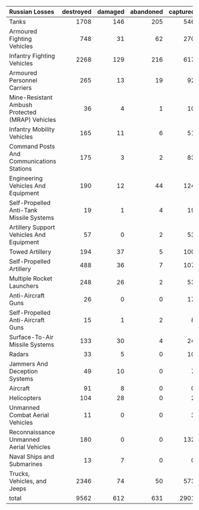 | Russian Losses                                   |   destroyed |   damaged |   abandoned |   captured |   total |
|:-------------------------------------------------|------------:|----------:|------------:|-----------:|--------:|
| Tanks                                            |        1708 |       146 |         205 |        546 |    2605 |
| Armoured Fighting Vehicles                       |         748 |        31 |          62 |        270 |    1111 |
| Infantry Fighting Vehicles                       |        2268 |       129 |         216 |        617 |    3230 |
| Armoured Personnel Carriers                      |         265 |        13 |          19 |         92 |     389 |
| Mine-Resistant Ambush Protected  (MRAP) Vehicles |          36 |         4 |           1 |         10 |      51 |
| Infantry Mobility Vehicles                       |         165 |        11 |           6 |         51 |     233 |
| Command Posts And Communications Stations        |         175 |         3 |           2 |         83 |     263 |
| Engineering Vehicles And Equipment               |         190 |        12 |          44 |        124 |     370 |
| Self-Propelled Anti-Tank Missile Systems         |          19 |         1 |           4 |         19 |      43 |
| Artillery Support Vehicles And Equipment         |          57 |         0 |           2 |         53 |     112 |
| Towed Artillery                                  |         194 |        37 |           5 |        100 |     336 |
| Self-Propelled Artillery                         |         488 |        36 |           7 |        107 |     638 |
| Multiple Rocket Launchers                        |         248 |        26 |           2 |         53 |     329 |
| Anti-Aircraft Guns                               |          26 |         0 |           0 |         17 |      43 |
| Self-Propelled Anti-Aircraft Guns                |          15 |         1 |           2 |          8 |      26 |
| Surface-To-Air Missile Systems                   |         133 |        30 |           4 |         24 |     191 |
| Radars                                           |          33 |         5 |           0 |         10 |      48 |
| Jammers And Deception Systems                    |          49 |        10 |           0 |          7 |      66 |
| Aircraft                                         |          91 |         8 |           0 |          0 |      99 |
| Helicopters                                      |         104 |        28 |           0 |          2 |     134 |
| Unmanned Combat Aerial Vehicles                  |          11 |         0 |           0 |          3 |      14 |
| Reconnaissance Unmanned Aerial Vehicles          |         180 |         0 |           0 |        132 |     312 |
| Naval Ships and Submarines                       |          13 |         7 |           0 |          0 |      20 |
| Trucks, Vehicles, and Jeeps                      |        2346 |        74 |          50 |        573 |    3043 |
| total                                            |        9562 |       612 |         631 |       2901 |   13706 |